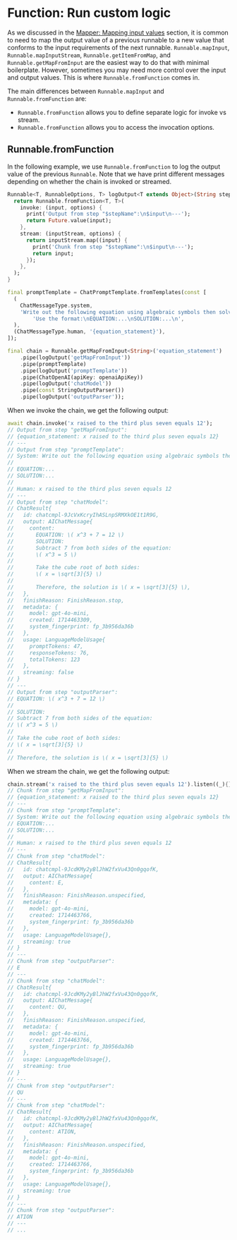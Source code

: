 # Function: Run custom logic

As we discussed in the [Mapper: Mapping input values](./02-map.md) section, it is common to need to map the output value of a previous runnable to a new value that conforms to the input requirements of the next runnable. `Runnable.mapInput`, `Runnable.mapInputStream`, `Runnable.getItemFromMap`, and `Runnable.getMapFromInput` are the easiest way to do that with minimal boilerplate. However, sometimes you may need more control over the input and output values. This is where `Runnable.fromFunction` comes in.

The main differences between `Runnable.mapInput` and `Runnable.fromFunction` are:
- `Runnable.fromFunction` allows you to define separate logic for invoke vs stream.
- `Runnable.fromFunction` allows you to access the invocation options.

## Runnable.fromFunction

In the following example, we use `Runnable.fromFunction` to log the output value of the previous `Runnable`. Note that we have print different messages depending on whether the chain is invoked or streamed.

```dart
Runnable<T, RunnableOptions, T> logOutput<T extends Object>(String stepName) {
  return Runnable.fromFunction<T, T>(
    invoke: (input, options) {
      print('Output from step "$stepName":\n$input\n---');
      return Future.value(input);
    },
    stream: (inputStream, options) {
      return inputStream.map((input) {
        print('Chunk from step "$stepName":\n$input\n---');
        return input;
      });
    },
  );
}

final promptTemplate = ChatPromptTemplate.fromTemplates(const [
  (
    ChatMessageType.system,
    'Write out the following equation using algebraic symbols then solve it. '
        'Use the format:\nEQUATION:...\nSOLUTION:...\n',
  ),
  (ChatMessageType.human, '{equation_statement}'),
]);

final chain = Runnable.getMapFromInput<String>('equation_statement')
    .pipe(logOutput('getMapFromInput'))
    .pipe(promptTemplate)
    .pipe(logOutput('promptTemplate'))
    .pipe(ChatOpenAI(apiKey: openaiApiKey))
    .pipe(logOutput('chatModel'))
    .pipe(const StringOutputParser())
    .pipe(logOutput('outputParser'));
```

When we invoke the chain, we get the following output:
```dart
await chain.invoke('x raised to the third plus seven equals 12');
// Output from step "getMapFromInput":
// {equation_statement: x raised to the third plus seven equals 12}
// ---
// Output from step "promptTemplate":
// System: Write out the following equation using algebraic symbols then solve it. Use the format
//
// EQUATION:...
// SOLUTION:...
//
// Human: x raised to the third plus seven equals 12
// ---
// Output from step "chatModel":
// ChatResult{
//   id: chatcmpl-9JcVxKcryIhASLnpSRMXkOE1t1R9G,
//   output: AIChatMessage{
//     content:
//       EQUATION: \( x^3 + 7 = 12 \)
//       SOLUTION:
//       Subtract 7 from both sides of the equation:
//       \( x^3 = 5 \)
//
//       Take the cube root of both sides:
//       \( x = \sqrt[3]{5} \)
//
//       Therefore, the solution is \( x = \sqrt[3]{5} \),
//   },
//   finishReason: FinishReason.stop,
//   metadata: {
//     model: gpt-4o-mini,
//     created: 1714463309,
//     system_fingerprint: fp_3b956da36b
//   },
//   usage: LanguageModelUsage{
//     promptTokens: 47,
//     responseTokens: 76,
//     totalTokens: 123
//   },
//   streaming: false
// }
// ---
// Output from step "outputParser":
// EQUATION: \( x^3 + 7 = 12 \)
//
// SOLUTION:
// Subtract 7 from both sides of the equation:
// \( x^3 = 5 \)
//
// Take the cube root of both sides:
// \( x = \sqrt[3]{5} \)
//
// Therefore, the solution is \( x = \sqrt[3]{5} \)
```

When we stream the chain, we get the following output:
```dart
chain.stream('x raised to the third plus seven equals 12').listen((_){});
// Chunk from step "getMapFromInput":
// {equation_statement: x raised to the third plus seven equals 12}
// ---
// Chunk from step "promptTemplate":
// System: Write out the following equation using algebraic symbols then solve it. Use the format:
// EQUATION:...
// SOLUTION:...
// 
// Human: x raised to the third plus seven equals 12
// ---
// Chunk from step "chatModel":
// ChatResult{
//   id: chatcmpl-9JcdKMy2yBlJhW2fxVu43Qn0gqofK, 
//   output: AIChatMessage{
//     content: E,
//   },
//   finishReason: FinishReason.unspecified,
//   metadata: {
//     model: gpt-4o-mini, 
//     created: 1714463766, 
//     system_fingerprint: fp_3b956da36b
//   },
//   usage: LanguageModelUsage{},
//   streaming: true
// }
// ---
// Chunk from step "outputParser":
// E
// ---
// Chunk from step "chatModel":
// ChatResult{
//   id: chatcmpl-9JcdKMy2yBlJhW2fxVu43Qn0gqofK, 
//   output: AIChatMessage{
//     content: QU,
//   },
//   finishReason: FinishReason.unspecified,
//   metadata: {
//     model: gpt-4o-mini, 
//     created: 1714463766, 
//     system_fingerprint: fp_3b956da36b
//   },
//   usage: LanguageModelUsage{},
//   streaming: true
// }
// ---
// Chunk from step "outputParser":
// QU
// ---
// Chunk from step "chatModel":
// ChatResult{
//   id: chatcmpl-9JcdKMy2yBlJhW2fxVu43Qn0gqofK, 
//   output: AIChatMessage{
//     content: ATION,
//   },
//   finishReason: FinishReason.unspecified,
//   metadata: {
//     model: gpt-4o-mini, 
//     created: 1714463766, 
//     system_fingerprint: fp_3b956da36b
//   },
//   usage: LanguageModelUsage{},
//   streaming: true
// }
// ---
// Chunk from step "outputParser":
// ATION
// ---
// ...
```
